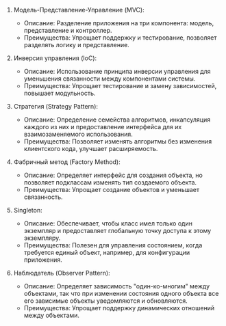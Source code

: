 1. Модель-Представление-Управление (MVC):
   - Описание: Разделение приложения на три компонента: модель, представление и контроллер.
   - Преимущества: Упрощает поддержку и тестирование, позволяет разделять логику и представление.

2. Инверсия управления (IoC):
   - Описание: Использование принципа инверсии управления для уменьшения связанности между компонентами системы.
   - Преимущества: Упрощает тестирование и замену зависимостей, повышает модульность.

3. Стратегия (Strategy Pattern):
   - Описание: Определение семейства алгоритмов, инкапсуляция каждого из них и предоставление интерфейса для их взаимозаменяемого использования.
   - Преимущества: Позволяет изменять алгоритмы без изменения клиентского кода, улучшает расширяемость.

4. Фабричный метод (Factory Method):
   - Описание: Определяет интерфейс для создания объекта, но позволяет подклассам изменять тип создаемого объекта.
   - Преимущества: Упрощает создание объектов и уменьшает связанность.

5. Singleton:
   - Описание: Обеспечивает, чтобы класс имел только один экземпляр и предоставляет глобальную точку доступа к этому экземпляру.
   - Преимущества: Полезен для управления состоянием, когда требуется единый объект, например, для конфигурации приложения.
   
1. Наблюдатель (Observer Pattern):
   - Описание: Определяет зависимость "один-ко-многим" между объектами, так что при изменении состояния одного объекта все его зависимые объекты уведомляются и обновляются.
   - Преимущества: Упрощает поддержку динамических отношений между объектами.